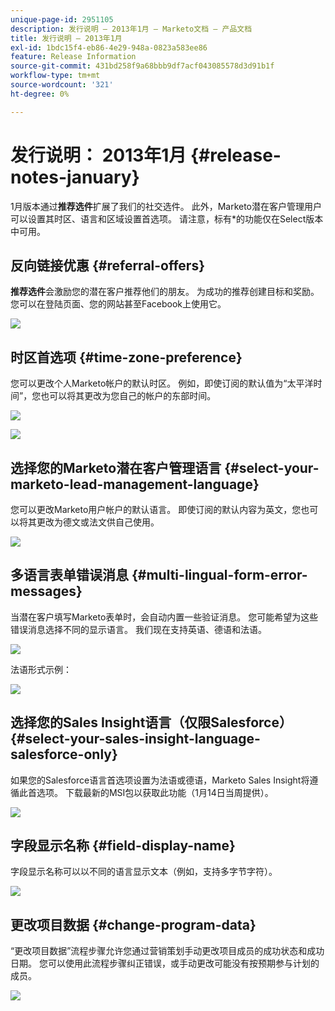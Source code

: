 ```yaml
---
unique-page-id: 2951105
description: 发行说明 — 2013年1月 — Marketo文档 — 产品文档
title: 发行说明 — 2013年1月
exl-id: 1bdc15f4-eb86-4e29-948a-0823a583ee86
feature: Release Information
source-git-commit: 431bd258f9a68bbb9df7acf043085578d3d91b1f
workflow-type: tm+mt
source-wordcount: '321'
ht-degree: 0%

---
```


# 发行说明： 2013年1月 {#release-notes-january}

1月版本通过&#x200B;**推荐选件**&#x200B;扩展了我们的社交选件。 此外，Marketo潜在客户管理用户可以设置其时区、语言和区域设置首选项。 请注意，标有&#42;的功能仅在Select版本中可用。

## 反向链接优惠 {#referral-offers}

**推荐选件**&#x200B;会激励您的潜在客户推荐他们的朋友。 为成功的推荐创建目标和奖励。 您可以在登陆页面、您的网站甚至Facebook上使用它。

![](assets/image2014-9-22-15-3a20-3a13.png)

## 时区首选项 {#time-zone-preference}

您可以更改个人Marketo帐户的默认时区。 例如，即使订阅的默认值为“太平洋时间”，您也可以将其更改为您自己的帐户的东部时间。

![](assets/image2014-9-22-15-3a20-3a41.png)

![](assets/image2014-9-22-15-3a21-3a2.png)

## 选择您的Marketo潜在客户管理语言 {#select-your-marketo-lead-management-language}

您可以更改Marketo用户帐户的默认语言。 即使订阅的默认内容为英文，您也可以将其更改为德文或法文供自己使用。

![](assets/image2014-9-22-15-3a21-3a18.png)

## 多语言表单错误消息 {#multi-lingual-form-error-messages}

当潜在客户填写Marketo表单时，会自动内置一些验证消息。 您可能希望为这些错误消息选择不同的显示语言。 我们现在支持英语、德语和法语。

![](assets/image2014-9-22-15-3a21-3a33.png)

法语形式示例：

![](assets/image2014-9-22-15-3a22-3a2.png)

## 选择您的Sales Insight语言（仅限Salesforce） {#select-your-sales-insight-language-salesforce-only}

如果您的Salesforce语言首选项设置为法语或德语，Marketo Sales Insight将遵循此首选项。 下载最新的MSI包以获取此功能（1月14日当周提供）。

![](assets/image2014-9-22-15-3a22-3a31.png)

## 字段显示名称 {#field-display-name}

字段显示名称可以以不同的语言显示文本（例如，支持多字节字符）。

![](assets/image2014-9-22-15-3a22-3a56.png)

## 更改项目数据 {#change-program-data}

“更改项目数据”流程步骤允许您通过营销策划手动更改项目成员的成功状态和成功日期。 您可以使用此流程步骤纠正错误，或手动更改可能没有按预期参与计划的成员。

![](assets/image2014-9-22-15-3a23-3a23.png)
